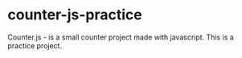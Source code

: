# counter-js-practice
Counter.js - is a small counter project made with javascript. This is a practice project.
